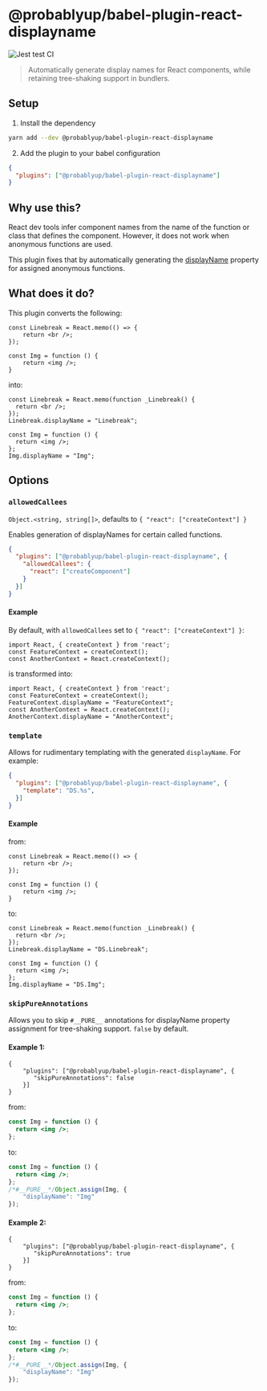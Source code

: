 # @probablyup/babel-plugin-react-displayname

![Jest test CI](https://github.com/probablyup/babel-plugin-react-displayname/workflows/Jest%20test%20CI/badge.svg)

> Automatically generate display names for React components, while retaining tree-shaking support in bundlers.

## Setup

1. Install the dependency

  ```sh
  yarn add --dev @probablyup/babel-plugin-react-displayname
  ```

2. Add the plugin to your babel configuration

  ```json
  {
    "plugins": ["@probablyup/babel-plugin-react-displayname"]
  }
  ```
## Why use this?

React dev tools infer component names from the name of the function or class that defines the component. However, it does not work when anonymous functions are used.

This plugin fixes that by automatically generating the [displayName](https://reactjs.org/docs/react-component.html#displayname) property for assigned anonymous functions.

## What does it do?

This plugin converts the following:

```tsx
const Linebreak = React.memo(() => {
    return <br />;
});

const Img = function () {
    return <img />;
}
```

into:

```tsx
const Linebreak = React.memo(function _Linebreak() {
  return <br />;
});
Linebreak.displayName = "Linebreak";

const Img = function () {
  return <img />;
};
Img.displayName = "Img";
```

## Options

### `allowedCallees`

`Object.<string, string[]>`, defaults to `{ "react": ["createContext"] }`

Enables generation of displayNames for certain called functions.

```json
{
  "plugins": ["@probablyup/babel-plugin-react-displayname", {
    "allowedCallees": {
      "react": ["createComponent"]
    }
  }]
}
```

#### Example

By default, with `allowedCallees` set to `{ "react": ["createContext"] }`:

```tsx
import React, { createContext } from 'react';
const FeatureContext = createContext();
const AnotherContext = React.createContext();
```

is transformed into:

```tsx
import React, { createContext } from 'react';
const FeatureContext = createContext();
FeatureContext.displayName = "FeatureContext";
const AnotherContext = React.createContext();
AnotherContext.displayName = "AnotherContext";
```

### `template`

Allows for rudimentary templating with the generated `displayName`. For example:

```json
{
  "plugins": ["@probablyup/babel-plugin-react-displayname", {
    "template": "DS.%s",
  }]
}
```

#### Example

from:

```tsx
const Linebreak = React.memo(() => {
    return <br />;
});

const Img = function () {
    return <img />;
}
```

to:

```tsx
const Linebreak = React.memo(function _Linebreak() {
  return <br />;
});
Linebreak.displayName = "DS.Linebreak";

const Img = function () {
  return <img />;
};
Img.displayName = "DS.Img";
```

### `skipPureAnnotations`

Allows you to skip `#__PURE__` annotations for displayName property assignment for tree-shaking support. `false` by default.

#### Example 1: 

```
{
    "plugins": ["@probablyup/babel-plugin-react-displayname", {
       "skipPureAnnotations": false
    }]
}
```

from: 

```jsx
const Img = function () {
  return <img />;
};
```

to:

```jsx
const Img = function () {
  return <img />;
};
/*#__PURE__*/Object.assign(Img, {
    "displayName": "Img"
});
```

#### Example 2:

```
{
    "plugins": ["@probablyup/babel-plugin-react-displayname", {
       "skipPureAnnotations": true
    }]
}
```

from:

```jsx
const Img = function () {
  return <img />;
};
```

to:

```jsx
const Img = function () {
  return <img />;
};
/*#__PURE__*/Object.assign(Img, {
    "displayName": "Img"
});
```
